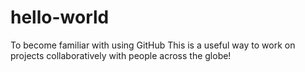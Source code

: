 # hello-world
To become familiar with using GitHub
This is a useful way to work on projects collaboratively with people across the globe!
